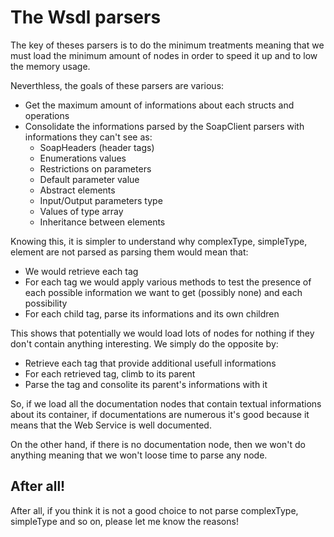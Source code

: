 The Wsdl parsers
================

The key of theses parsers is to do the minimum treatments meaning that we must load the minimum amount of nodes in order to speed it up and to low the memory usage.

Neverthless, the goals of these parsers are various:

- Get the maximum amount of informations about each structs and operations
- Consolidate the informations parsed by the SoapClient parsers with informations they can't see as:
    - SoapHeaders (header tags)
    - Enumerations values
    - Restrictions on parameters
    - Default parameter value
    - Abstract elements
    - Input/Output parameters type
    - Values of type array
    - Inheritance between elements

Knowing this, it is simpler to understand why complexType, simpleType, element are not parsed as parsing them would mean that:

- We would retrieve each tag
- For each tag we would apply various methods to test the presence of each possible information we want to get (possibly none) and each possibility
- For each child tag, parse its informations and its own children
 
This shows that potentially we would load lots of nodes for nothing if they don't contain anything interesting. We simply do the opposite by:

- Retrieve each tag that provide additional usefull informations
- For each retrieved tag, climb to its parent
- Parse the tag and consolite its parent's informations with it

So, if we load all the documentation nodes that contain textual informations about its container, if documentations are numerous it's good because it means that the Web Service is well documented.

On the other hand, if there is no documentation node, then we won't do anything meaning that we won't loose time to parse any node.

After all!
----------

After all, if you think it is not a good choice to not parse complexType, simpleType and so on, please let me know the reasons!